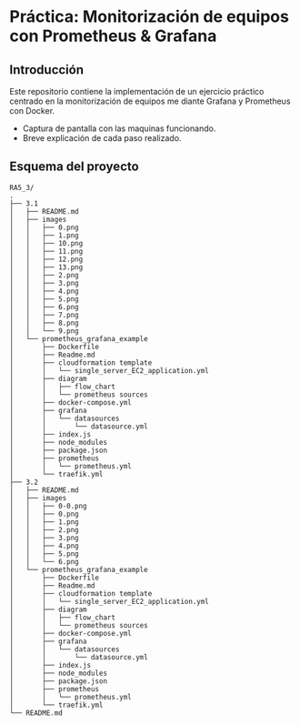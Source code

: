 # Práctica: Monitorización de equipos con Prometheus & Grafana

## Introducción

Este repositorio contiene la implementación de un ejercicio práctico centrado en la monitorización de equipos me diante Grafana y Prometheus con Docker.

- Captura de pantalla con las maquinas funcionando.
- Breve explicación de cada paso realizado.


## Esquema del proyecto
```
RA5_3/
.
├── 3.1
│   ├── README.md
│   ├── images
│   │   ├── 0.png
│   │   ├── 1.png
│   │   ├── 10.png
│   │   ├── 11.png
│   │   ├── 12.png
│   │   ├── 13.png
│   │   ├── 2.png
│   │   ├── 3.png
│   │   ├── 4.png
│   │   ├── 5.png
│   │   ├── 6.png
│   │   ├── 7.png
│   │   ├── 8.png
│   │   └── 9.png
│   └── prometheus_grafana_example
│       ├── Dockerfile
│       ├── Readme.md
│       ├── cloudformation template
│       │   └── single_server_EC2_application.yml
│       ├── diagram
│       │   ├── flow_chart
│       │   └── prometheus sources
│       ├── docker-compose.yml
│       ├── grafana
│       │   └── datasources
│       │       └── datasource.yml
│       ├── index.js
│       ├── node_modules
│       ├── package.json
│       ├── prometheus
│       │   └── prometheus.yml
│       └── traefik.yml
├── 3.2
│   ├── README.md
│   ├── images
│   │   ├── 0-0.png
│   │   ├── 0.png
│   │   ├── 1.png
│   │   ├── 2.png
│   │   ├── 3.png
│   │   ├── 4.png
│   │   ├── 5.png
│   │   └── 6.png
│   └── prometheus_grafana_example
│       ├── Dockerfile
│       ├── Readme.md
│       ├── cloudformation template
│       │   └── single_server_EC2_application.yml
│       ├── diagram
│       │   ├── flow_chart
│       │   └── prometheus sources
│       ├── docker-compose.yml
│       ├── grafana
│       │   └── datasources
│       │       └── datasource.yml
│       ├── index.js
│       ├── node_modules
│       ├── package.json
│       ├── prometheus
│       │   └── prometheus.yml
│       └── traefik.yml
└── README.md
```
